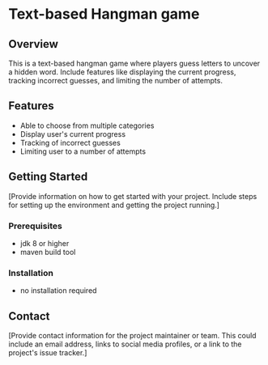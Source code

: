 # Text-based Hangman game

## Overview

This is a text-based hangman game where players guess letters to uncover a hidden word. Include features like displaying the current progress, tracking incorrect guesses, and limiting the number of attempts.

## Features

- Able to choose from multiple categories
- Display user's current progress
- Tracking of incorrect guesses
- Limiting user to a number of attempts

## Getting Started

[Provide information on how to get started with your project. Include steps for setting up the environment and getting the project running.]

### Prerequisites

- jdk 8 or higher
- maven build tool

### Installation

- no installation required

## Contact

[Provide contact information for the project maintainer or team. This could include an email address, links to social media profiles, or a link to the project's issue tracker.]
